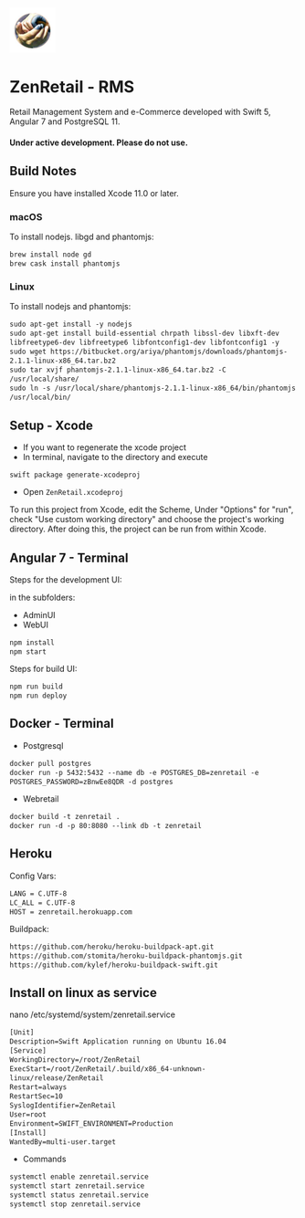 
<img src="https://github.com/gerardogrisolini/ZenRetail/blob/master/webroot/media/logo.png?raw=true" width="80" alt="ZenRetail - RMS" />

# ZenRetail - RMS

Retail Management System and e-Commerce
developed with Swift 5, Angular 7 and PostgreSQL 11.

#### Under active development. Please do not use.


## Build Notes

Ensure you have installed Xcode 11.0 or later.


### macOS

To install nodejs. libgd and phantomjs:

```
brew install node gd
brew cask install phantomjs
```

### Linux


To install nodejs and phantomjs:

```
sudo apt-get install -y nodejs
sudo apt-get install build-essential chrpath libssl-dev libxft-dev libfreetype6-dev libfreetype6 libfontconfig1-dev libfontconfig1 -y
sudo wget https://bitbucket.org/ariya/phantomjs/downloads/phantomjs-2.1.1-linux-x86_64.tar.bz2
sudo tar xvjf phantomjs-2.1.1-linux-x86_64.tar.bz2 -C /usr/local/share/
sudo ln -s /usr/local/share/phantomjs-2.1.1-linux-x86_64/bin/phantomjs /usr/local/bin/
```

## Setup - Xcode

* If you want to regenerate the xcode project
* In terminal, navigate to the directory and execute

```
swift package generate-xcodeproj
```

* Open `ZenRetail.xcodeproj`

To run this project from Xcode, edit the Scheme, Under "Options" for "run", check "Use custom working directory" and choose the project's working directory. After doing this, the project can be run from within Xcode.


## Angular 7 - Terminal

Steps for the development UI:

in the subfolders:
* AdminUI
* WebUI

```
npm install
npm start
```

Steps for build UI:
```
npm run build
npm run deploy
```

## Docker - Terminal

* Postgresql

```
docker pull postgres
docker run -p 5432:5432 --name db -e POSTGRES_DB=zenretail -e POSTGRES_PASSWORD=zBnwEe8QDR -d postgres
```

* Webretail

```
docker build -t zenretail .
docker run -d -p 80:8080 --link db -t zenretail
```

## Heroku

Config Vars:

```
LANG = C.UTF-8
LC_ALL = C.UTF-8
HOST = zenretail.herokuapp.com
```

Buildpack:

```
https://github.com/heroku/heroku-buildpack-apt.git
https://github.com/stomita/heroku-buildpack-phantomjs.git
https://github.com/kylef/heroku-buildpack-swift.git
```

## Install on linux as service

nano /etc/systemd/system/zenretail.service

```
[Unit]
Description=Swift Application running on Ubuntu 16.04
[Service]
WorkingDirectory=/root/ZenRetail
ExecStart=/root/ZenRetail/.build/x86_64-unknown-linux/release/ZenRetail
Restart=always
RestartSec=10
SyslogIdentifier=ZenRetail
User=root
Environment=SWIFT_ENVIRONMENT=Production
[Install]
WantedBy=multi-user.target
```

* Commands

```
systemctl enable zenretail.service
systemctl start zenretail.service
systemctl status zenretail.service
systemctl stop zenretail.service
```
